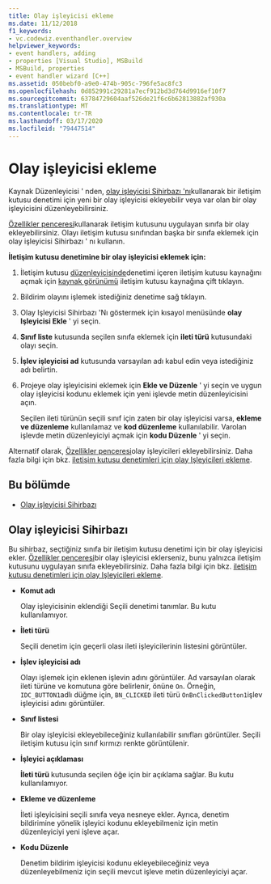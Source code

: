 ```yaml
---
title: Olay işleyicisi ekleme
ms.date: 11/12/2018
f1_keywords:
- vc.codewiz.eventhandler.overview
helpviewer_keywords:
- event handlers, adding
- properties [Visual Studio], MSBuild
- MSBuild, properties
- event handler wizard [C++]
ms.assetid: 050bebf0-a9e0-474b-905c-796fe5ac8fc3
ms.openlocfilehash: 0d852991c29281a7ecf912bd3d764d9916ef10f7
ms.sourcegitcommit: 63784729604aaf526de21f6c6b62813882af930a
ms.translationtype: MT
ms.contentlocale: tr-TR
ms.lasthandoff: 03/17/2020
ms.locfileid: "79447514"
---
```

# <a name="add-an-event-handler"></a>Olay işleyicisi ekleme

Kaynak Düzenleyicisi ' nden, [olay işleyicisi Sihirbazı 'nı](#event-handler-wizard)kullanarak bir iletişim kutusu denetimi için yeni bir olay işleyicisi ekleyebilir veya var olan bir olay işleyicisini düzenleyebilirsiniz.

[Özellikler penceresi](/visualstudio/ide/reference/properties-window)kullanarak iletişim kutusunu uygulayan sınıfa bir olay ekleyebilirsiniz. Olayı iletişim kutusu sınıfından başka bir sınıfa eklemek için olay işleyicisi Sihirbazı ' nı kullanın.

**İletişim kutusu denetimine bir olay işleyicisi eklemek için:**

1. İletişim kutusu [düzenleyicisinde](../windows/dialog-editor.md)denetimi içeren iletişim kutusu kaynağını açmak için [kaynak görünümü](../windows/how-to-create-a-resource-script-file.md#create-resources) iletişim kutusu kaynağına çift tıklayın.

1. Bildirim olayını işlemek istediğiniz denetime sağ tıklayın.

1. Olay Işleyicisi Sihirbazı 'Nı göstermek için kısayol menüsünde **olay Işleyicisi Ekle** ' yi seçin.

1. **Sınıf liste** kutusunda seçilen sınıfa eklemek için **ileti türü** kutusundaki olayı seçin.

1. **İşlev işleyicisi ad** kutusunda varsayılan adı kabul edin veya istediğiniz adı belirtin.

1. Projeye olay işleyicisini eklemek için **Ekle ve Düzenle** ' yi seçin ve uygun olay işleyicisi kodunu eklemek için yeni işlevde metin düzenleyicisini açın.

   Seçilen ileti türünün seçili sınıf için zaten bir olay işleyicisi varsa, **ekleme ve düzenleme** kullanılamaz ve **kod düzenleme** kullanılabilir. Varolan işlevde metin düzenleyiciyi açmak için **kodu Düzenle** ' yi seçin.

Alternatif olarak, [Özellikler penceresi](/visualstudio/ide/reference/properties-window)olay işleyicileri ekleyebilirsiniz. Daha fazla bilgi için bkz. [iletişim kutusu denetimleri için olay Işleyicileri ekleme](../windows/adding-event-handlers-for-dialog-box-controls.md).

## <a name="in-this-section"></a>Bu bölümde

- [Olay işleyicisi Sihirbazı](#event-handler-wizard)

## <a name="event-handler-wizard"></a>Olay işleyicisi Sihirbazı

Bu sihirbaz, seçtiğiniz sınıfa bir iletişim kutusu denetimi için bir olay işleyicisi ekler. [Özellikler penceresi](/visualstudio/ide/reference/properties-window)bir olay işleyicisi eklerseniz, bunu yalnızca iletişim kutusunu uygulayan sınıfa ekleyebilirsiniz. Daha fazla bilgi için bkz. [iletişim kutusu denetimleri için olay Işleyicileri ekleme](../windows/adding-event-handlers-for-dialog-box-controls.md).

- **Komut adı**

  Olay işleyicisinin eklendiği Seçili denetimi tanımlar. Bu kutu kullanılamıyor.

- **İleti türü**

  Seçili denetim için geçerli olası ileti işleyicilerinin listesini görüntüler.

- **İşlev işleyicisi adı**

  Olayı işlemek için eklenen işlevin adını görüntüler. Ad varsayılan olarak ileti türüne ve komutuna göre belirlenir, önüne `On`. Örneğin, `IDC_BUTTON1`adlı düğme için, `BN_CLICKED` ileti türü `OnBnClickedButton1`işlev işleyicisi adını görüntüler.

- **Sınıf listesi**

  Bir olay işleyicisi ekleyebileceğiniz kullanılabilir sınıfları görüntüler. Seçili iletişim kutusu için sınıf kırmızı renkte görüntülenir.

- **İşleyici açıklaması**

  **İleti türü** kutusunda seçilen öğe için bir açıklama sağlar. Bu kutu kullanılamıyor.

- **Ekleme ve düzenleme**

  İleti işleyicisini seçili sınıfa veya nesneye ekler. Ayrıca, denetim bildirimine yönelik işleyici kodunu ekleyebilmeniz için metin düzenleyiciyi yeni işleve açar.

- **Kodu Düzenle**

  Denetim bildirim işleyicisi kodunu ekleyebileceğiniz veya düzenleyebilmeniz için seçili mevcut işleve metin düzenleyiciyi açar.
